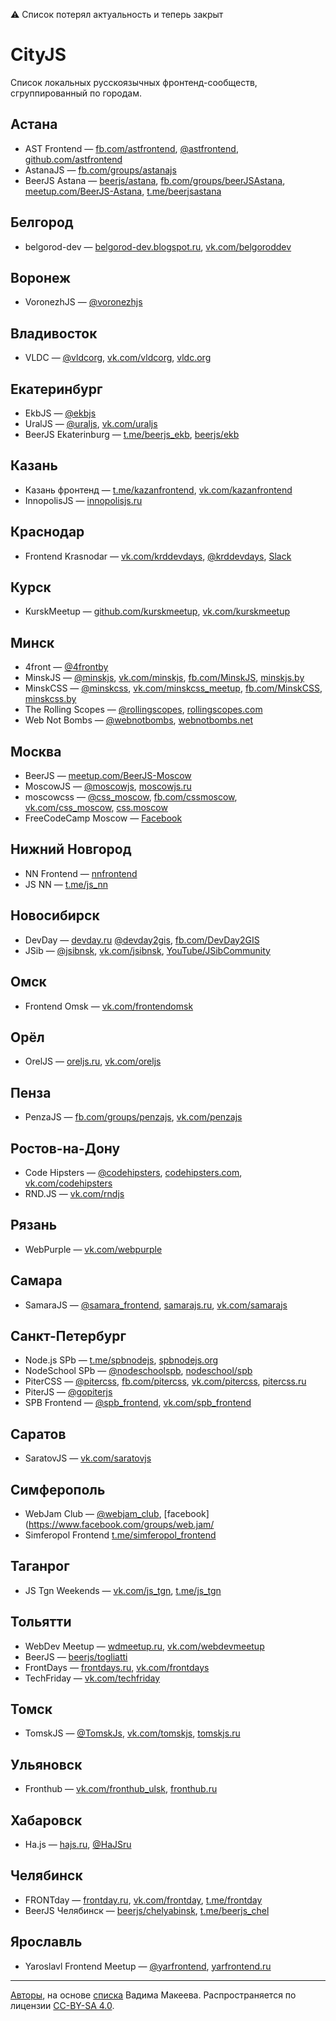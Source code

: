 ⚠️ Список потерял актуальность и теперь закрыт

# CityJS

Список локальных русскоязычных фронтенд-сообществ, сгруппированный по городам.

## Астана

- AST Frontend — [fb.com/astfrontend](https://www.facebook.com/astfrontend/), [@astfrontend](https://twitter.com/astfrontend), [github.com/astfrontend](https://github.com/astfrontend)
- AstanaJS — [fb.com/groups/astanajs](https://www.facebook.com/groups/astanajs/)
- BeerJS Astana — [beerjs/astana](https://github.com/beerjs/astana), [fb.com/groups/beerJSAstana](https://www.facebook.com/groups/beerJSAstana/), [meetup.com/BeerJS-Astana](http://www.meetup.com/BeerJS-Astana/), [t.me/beerjsastana](https://t.me/beerjsastana)

## Белгород

- belgorod-dev — [belgorod-dev.blogspot.ru](http://belgorod-dev.blogspot.ru/), [vk.com/belgoroddev](https://vk.com/belgoroddev)

## Воронеж

- VoronezhJS — [@voronezhjs](https://twitter.com/voronezhjs)

## Владивосток

- VLDC — [@vldcorg](https://twitter.com/vldcorg), [vk.com/vldcorg](https://vk.com/vldcorg), [vldc.org](http://vldc.org)

## Екатеринбург

- EkbJS — [@ekbjs](https://twitter.com/ekbjs)
- UralJS — [@uraljs](https://twitter.com/uraljs), [vk.com/uraljs](https://vk.com/uraljs)
- BeerJS Ekaterinburg — [t.me/beerjs_ekb](https://t.me/beerjs_ekb), [beerjs/ekb](https://github.com/beerjs/ekb)

## Казань

- Казань фронтенд — [t.me/kazanfrontend](https://t.me/kazanfrontend), [vk.com/kazanfrontend](https://vk.com/kazanfrontend)
- InnopolisJS — [innopolisjs.ru](http://innopolisjs.ru/)

## Краснодар

- Frontend Krasnodar — [vk.com/krddevdays](https://vk.com/krddevdays), [@krddevdays](https://twitter.com/krddevdays), [Slack](http://slack.krddevdays.ru/)

## Курск

- KurskMeetup — [github.com/kurskmeetup](https://github.com/kurskmeetup/meetups), [vk.com/kurskmeetup](https://vk.com/kurskmeetup)

## Минск

- 4front — [@4frontby](https://twitter.com/4frontby)
- MinskJS — [@minskjs](https://twitter.com/MinskJS), [vk.com/minskjs](https://vk.com/minskjs), [fb.com/MinskJS](https://www.facebook.com/MinskJS/), [minskjs.by](http://minskjs.by)
- MinskCSS — [@minskcss](https://twitter.com/MinskCSS), [vk.com/minskcss_meetup](https://vk.com/minskcss_meetup), [fb.com/MinskCSS](https://www.facebook.com/MinskCSS/), [minskcss.by](http://minskcss.by)
- The Rolling Scopes — [@rollingscopes](https://twitter.com/rollingscopes), [rollingscopes.com](https://rollingscopes.com)
- Web Not Bombs — [@webnotbombs](https://twitter.com/webnotbombs), [webnotbombs.net](http://webnotbombs.net)

## Москва

- BeerJS — [meetup.com/BeerJS-Moscow](http://www.meetup.com/BeerJS-Moscow/)
- MoscowJS — [@moscowjs](https://twitter.com/moscowjs), [moscowjs.ru](http://moscowjs.ru)
- moscowcss — [@css_moscow](https://twitter.com/css_moscow), [fb.com/cssmoscow](https://www.facebook.com/cssmoscow), [vk.com/css_moscow](https://vk.com/css_moscow), [css.moscow](http://css.moscow)
- FreeCodeCamp Moscow — [Facebook](https://www.facebook.com/groups/free.code.camp.moscow/events/)

## Нижний Новгород

- NN Frontend — [nnfrontend](https://github.com/nnfrontend)
- JS NN — [t.me/js_nn](https://t.me/js_nn)

## Новосибирск

- DevDay — [devday.ru](https://devday.ru/) [@devday2gis](https://twitter.com/devday2gis), [fb.com/DevDay2GIS](https://www.facebook.com/DevDay2GIS)
- JSib — [@jsibnsk](https://twitter.com/jsibnsk), [vk.com/jsibnsk](https://vk.com/jsibnsk), [YouTube/JSibCommunity](https://www.youtube.com/JSibCommunity)

## Омск

- Frontend Omsk — [vk.com/frontendomsk](https://vk.com/frontendomsk)

## Орёл

- OrelJS — [oreljs.ru](http://oreljs.ru), [vk.com/oreljs](https://vk.com/oreljs)

## Пенза

- PenzaJS — [fb.com/groups/penzajs](https://www.facebook.com/groups/penzajs), [vk.com/penzajs](https://vk.com/penzajs)

## Ростов-на-Дону

- Code Hipsters — [@codehipsters](https://twitter.com/codehipsters), [codehipsters.com](http://codehipsters.com/), [vk.com/codehipsters](http://vk.com/codehipsters)
- RND.JS — [vk.com/rndjs](https://vk.com/rndjs)

## Рязань

- WebPurple — [vk.com/webpurple](https://vk.com/webpurple)

## Самара

- SamaraJS — [@samara_frontend](https://twitter.com/samara_frontend), [samarajs.ru](http://samarajs.ru/), [vk.com/samarajs](http://vk.com/samarajs)

## Санкт-Петербург

- Node.js SPb — [t.me/spbnodejs](https://t.me/spbnodejs), [spbnodejs.org](http://spbnodejs.org)
- NodeSchool SPb — [@nodeschoolspb](https://twitter.com/nodeschoolspb), [nodeschool/spb](https://github.com/nodeschool/spb)
- PiterCSS — [@pitercss](https://twitter.com/pitercss), [fb.com/pitercss](https://www.facebook.com/pitercss/), [vk.com/pitercss](https://vk.com/pitercss), [pitercss.ru](http://pitercss.ru)
- PiterJS — [@gopiterjs](https://twitter.com/gopiterjs)
- SPB Frontend — [@spb_frontend](https://twitter.com/spb_frontend), [vk.com/spb_frontend](https://vk.com/spb_frontend)

## Саратов

- SaratovJS — [vk.com/saratovjs](https://vk.com/saratovjs)

## Симферополь

- WebJam Club — [@webjam_club](https://twitter.com/webjam_club), [facebook](https://www.facebook.com/groups/web.jam/
- Simferopol Frontend [t.me/simferopol_frontend](https://t.me/simferopol_frontend)

## Таганрог

- JS Tgn Weekends — [vk.com/js_tgn](https://vk.com/js_tgn), [t.me/js_tgn](https://t.me/js_tgn)

## Тольятти

- WebDev Meetup — [wdmeetup.ru](http://wdmeetup.ru), [vk.com/webdevmeetup](https://vk.com/webdevmeetup)
- BeerJS — [beerjs/togliatti](https://github.com/beerjs/togliatti)
- FrontDays — [frontdays.ru](http://frontdays.ru/), [vk.com/frontdays](https://vk.com/frontdays)
- TechFriday — [vk.com/techfriday](https://vk.com/techfriday)

## Томск

- TomskJS — [@TomskJs](https://twitter.com/TomskJs), [vk.com/tomskjs](https://vk.com/tomskjs), [tomskjs.ru](http://tomskjs.ru)

## Ульяновск

- Fronthub — [vk.com/fronthub_ulsk](https://vk.com/fronthub_ulsk), [fronthub.ru](http://fronthub.ru/)

## Хабаровск

- Ha.js — [hajs.ru](http://hajs.ru/), [@HaJSru](https://twitter.com/HaJSru)

## Челябинск

- FRONTday — [frontday.ru](https://frontday.ru), [vk.com/frontday](https://vk.com/frontday), [t.me/frontday](https://t.me/frontday)
- BeerJS Челябинск — [beerjs/chelyabinsk](https://github.com/beerjs/chelyabinsk), [t.me/beerjs_chel](https://t.me/beerjs_chel)

## Ярославль

- Yaroslavl Frontend Meetup — [@yarfrontend](https://twitter.com/yarfrontend), [yarfrontend.ru](http://yarfrontend.ru)

---
[Авторы](https://github.com/web-standards-ru/cityjs-list/graphs/contributors), на основе [списка](https://twitter.com/jsunderhood/status/634710531581083648) Вадима Макеева. Распространяется по лицензии [CC-BY-SA 4.0](https://creativecommons.org/licenses/by-sa/4.0/deed.ru).
